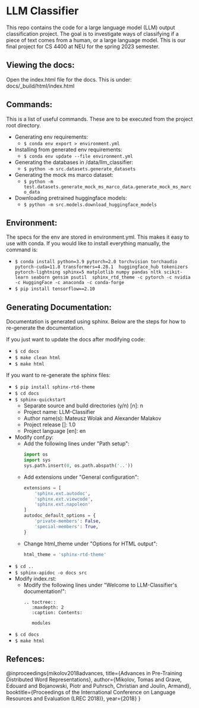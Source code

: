 # LLM Classifier
This repo contains the code for a large language model (LLM) output classification project. The goal is to investigate ways of classifying if a piece of text comes from a human, or a large language model. This is our final project for CS 4400 at NEU for the spring 2023 semester.

## Viewing the docs:
Open the index.html file for the docs. This is under: docs/_build/html/index.html

## Commands:
This is a list of useful commands. These are to be executed from the project root directory.
- Generating env requirements:
  - `$ conda env export > environment.yml`
- Installing from generated env requirements:
  - `$ conda env update --file environment.yml`
- Generating the databases in /data/llm_classifier:
  - `$ python -m src.datasets.generate_datasets`
- Generating the mock ms marco dataset:
  - `$ python -m test.datasets.generate_mock_ms_marco_data.generate_mock_ms_marco_data`
- Downloading pretrained huggingface models:
  - `$ python -m src.models.download_huggingface_models`

## Environment:
The specs for the env are stored in environment.yml. This makes it easy to use with conda. If you would like to install
everything manually, the command is:
- `$ conda install python=3.9 pytorch=2.0 torchvision torchaudio pytorch-cuda=11.8 transformers=4.28.1 
  huggingface_hub tokenizers pytorch-lightning sphinx=5 matplotlib numpy pandas nltk scikit-learn seaborn gensim psutil 
  sphinx_rtd_theme -c pytorch -c nvidia -c HuggingFace -c anaconda -c conda-forge`
- `$ pip install tensorflow==2.10`
  
## Generating Documentation:
Documentation is generated using sphinx. Below are the steps for how to re-generate the documentation.

If you just want to update the docs after modifying code:
- `$ cd docs`
- `$ make clean html`
- `$ make html`

If you want to re-generate the sphinx files:
- `$ pip install sphinx-rtd-theme`
- `$ cd docs`
- `$ sphinx-quickstart`
  - Separate source and build directories (y/n) [n]: n
  - Project name: LLM-Classifier
  - Author name(s): Mateusz Wolak and Alexander Malakov
  - Project release []: 1.0
  - Project language [en]: en
- Modify conf.py:
  - Add the following lines under "Path setup":
    ```python
    import os
    import sys
    sys.path.insert(0, os.path.abspath('..'))
    ```
  - Add extensions under "General configuration":
    ```python
    extensions = [
        'sphinx.ext.autodoc',
        'sphinx.ext.viewcode',
        'sphinx.ext.napoleon'
    ]
    autodoc_default_options = {
        'private-members': False,
        'special-members': True,
    }
    ```
  - Change html_theme under "Options for HTML output":
    ```python
    html_theme = 'sphinx-rtd-theme'
    ```
- `$ cd ..`    
- `$ sphinx-apidoc -o docs src`
- Modify index.rst:
  - Modify the following lines under "Welcome to LLM-Classifier's documentation!":
    ```text
    .. toctree::
       :maxdepth: 2
       :caption: Contents:

       modules
    ```
- `$ cd docs`
- `$ make html`



## Refences:
@inproceedings{mikolov2018advances,
  title={Advances in Pre-Training Distributed Word Representations},
  author={Mikolov, Tomas and Grave, Edouard and Bojanowski, Piotr and Puhrsch, Christian and Joulin, Armand},
  booktitle={Proceedings of the International Conference on Language Resources and Evaluation (LREC 2018)},
  year={2018}
}
